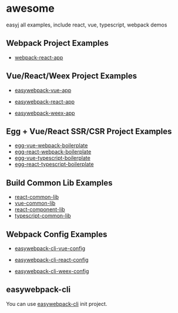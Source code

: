 # awesome

easyj all examples,  include react, vue, typescript, webpack demos

## Webpack Project Examples

- [webpack-react-app](webpack/react-app)

## Vue/React/Weex Project Examples

- [easywebpack-vue-app](boilerplate/vue)

- [easywebpack-react-app](boilerplate/react)

- [easywebpack-weex-app](boilerplate/weex)

## Egg + Vue/React SSR/CSR Project Examples

- [egg-vue-webpack-boilerplate](https://github.com/easy-team/egg-vue-webpack-boilerplate)
- [egg-react-webpack-boilerplate](https://github.com/easy-team/egg-react-webpack-boilerplate)
- [egg-vue-typescript-boilerplate](https://github.com/easy-team/egg-vue-typescript-boilerplate)
- [egg-react-typescript-boilerplate](https://github.com/easy-team/egg-react-typescript-boilerplate)

## Build Common Lib Examples

- [react-common-lib](lib/react-common-lib)
- [vue-common-lib](lib/vue-common-lib)
- [react-component-lib](lib/react-component)
- [typescript-common-lib](lib/typescript)

## Webpack Config Examples

- [easywebpack-cli-vue-config](cli/vue)

- [easywebpack-cli-react-config](cli/react)

- [easywebpack-cli-weex-config](cli/weex)

## easywebpack-cli

You can use [easywebpack-cli](https://github.com/easy-team/easywebpack-cli) init project.
